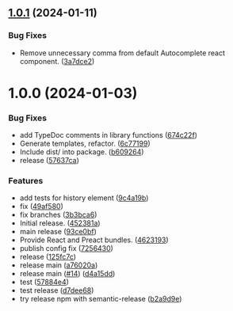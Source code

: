 ## [1.0.1](https://github.com/Nosto/nosto-autocomplete/compare/v1.0.0...v1.0.1) (2024-01-11)


### Bug Fixes

* Remove unnecessary comma from default Autocomplete react component. ([3a7dce2](https://github.com/Nosto/nosto-autocomplete/commit/3a7dce2dba0295658b59ec034fe5c12603b50afa))

# 1.0.0 (2024-01-03)


### Bug Fixes

* add TypeDoc comments in library functions ([674c22f](https://github.com/Nosto/nosto-autocomplete/commit/674c22fd110edd4c1ee7c0a7f16cefc10f91b8ab))
* Generate templates, refactor. ([6c77199](https://github.com/Nosto/nosto-autocomplete/commit/6c77199bf1faae68c43913a7b2bf2ce73cf5cd23))
* Include dist/ into package. ([b609264](https://github.com/Nosto/nosto-autocomplete/commit/b60926447e109651da80476ad66298167847eca8))
* release ([57637ca](https://github.com/Nosto/nosto-autocomplete/commit/57637ca8b5c1b40f1212019c2b70c17f4df067ae))


### Features

* add tests for history element ([9c4a19b](https://github.com/Nosto/nosto-autocomplete/commit/9c4a19be162e43837ef368fee404764abcb031ad))
* fix ([49af580](https://github.com/Nosto/nosto-autocomplete/commit/49af58056d97e3ca8bdd6feed7cf90c596aabb22))
* fix branches ([3b3bca6](https://github.com/Nosto/nosto-autocomplete/commit/3b3bca62016ffebe0317423f7a5c06bddf665fbf))
* Initial release. ([452381a](https://github.com/Nosto/nosto-autocomplete/commit/452381abc10e05fa8600940a6e823effad9382e8))
* main release ([93ce0bf](https://github.com/Nosto/nosto-autocomplete/commit/93ce0bf4d0a7e365d84bfdfb34619fde93d75429))
* Provide React and Preact bundles. ([4623193](https://github.com/Nosto/nosto-autocomplete/commit/46231934c9ca8bf1b914d1c30d1518e9d5c65f1c))
* publish config fix ([7256430](https://github.com/Nosto/nosto-autocomplete/commit/72564306b773c7d89e3642167619b025465fb423))
* release ([125fc7c](https://github.com/Nosto/nosto-autocomplete/commit/125fc7c7be59ce19065ec1128d662945fb802428))
* release main ([a76020a](https://github.com/Nosto/nosto-autocomplete/commit/a76020aa32f1b1b539b4b48cf2c8c8e02bb889b2))
* release main ([#14](https://github.com/Nosto/nosto-autocomplete/issues/14)) ([d4a15dd](https://github.com/Nosto/nosto-autocomplete/commit/d4a15dd4ae346d6a1004fc79e8d78aaddcba9ee7))
* test ([57884e4](https://github.com/Nosto/nosto-autocomplete/commit/57884e4f73b851d0013f0f6258bb99fe7200f80f))
* test release ([d7dee68](https://github.com/Nosto/nosto-autocomplete/commit/d7dee68ac4f553677f8fdabe943bedd0c947e4f9))
* try release npm with semantic-release ([b2a9d9e](https://github.com/Nosto/nosto-autocomplete/commit/b2a9d9eb64bcf579c6336034eb96f84e84dcce78))
